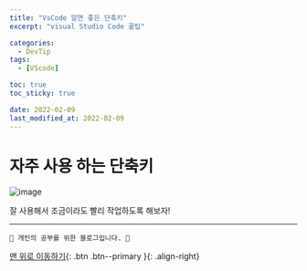 ```yaml
---
title: "VsCode 알면 좋은 단축키"
excerpt: "visual Studio Code 꿀팁"

categories:
  - DevTip
tags:
  - [VScode]

toc: true
toc_sticky: true

date: 2022-02-09
last_modified_at: 2022-02-09
---
```


# 자주 사용 하는 단축키

![image](https://user-images.githubusercontent.com/85049368/153175720-d81aa994-e08c-48a2-b2f2-3ade9a7bb3bb.png)

잘 사용해서 조금이라도 빨리 작업하도록 해보자!

---

    🐶 개인의 공부를 위한 블로그입니다. 🐶

[맨 위로 이동하기](#){: .btn .btn--primary }{: .align-right}
